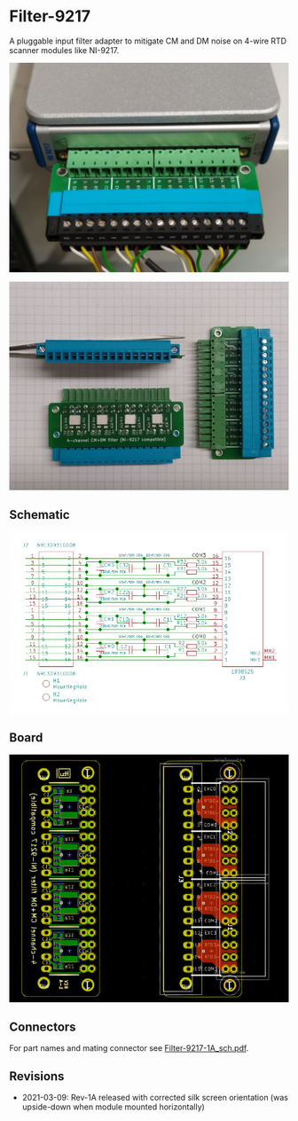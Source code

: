 # Filter-9217

A pluggable input filter adapter to mitigate CM and DM noise on 4-wire RTD scanner modules like NI-9217.

![installed filter module](img/Rev1A_003.jpg)

![installed filter module](img/Rev1A_000.jpg)

## Schematic

![schematic](Filter-9217-1A/Filter-9217-1A_sch.png)

## Board

![schematic](Filter-9217-1A/Filter-9217-1A_pcb.png)

## Connectors

For part names and mating connector see 
[Filter-9217-1A_sch.pdf](Filter-9217-1A/Filter-9217-1A_sch.pdf).

## Revisions

- 2021-03-09: Rev-1A released with corrected silk screen orientation (was upside-down when module mounted horizontally)